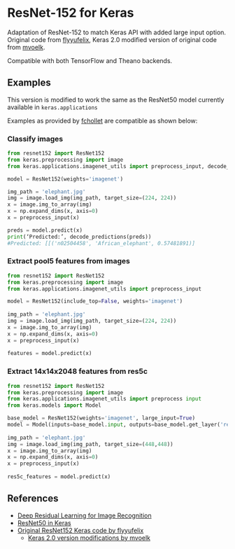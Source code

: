 # ResNet-152 for Keras
Adaptation of ResNet-152 to match Keras API with added large input option. Original code from [flyyufelix](https://gist.github.com/flyyufelix/7e2eafb149f72f4d38dd661882c554a6), Keras 2.0 modified version of original code from [mvoelk](https://gist.github.com/mvoelk/ef4fc7fb905be7191cc2beb1421da37c).

Compatible with both TensorFlow and Theano backends.

## Examples

This version is modified to work the same as the ResNet50 model currently available in `keras.applications`

Examples as provided by [fchollet](https://github.com/fchollet/deep-learning-models) are compatible as shown below:

### Classify images

```python
from resnet152 import ResNet152
from keras.preprocessing import image
from keras.applications.imagenet_utils import preprocess_input, decode_predictions

model = ResNet152(weights='imagenet')

img_path = 'elephant.jpg'
img = image.load_img(img_path, target_size=(224, 224))
x = image.img_to_array(img)
x = np.expand_dims(x, axis=0)
x = preprocess_input(x)

preds = model.predict(x)
print(‘Predicted:’, decode_predictions(preds))
#Predicted: [[('n02504458', 'African_elephant', 0.57481891)]
```

### Extract pool5 features from images

```python
from resnet152 import ResNet152
from keras.preprocessing import image
from keras.applications.imagenet_utils import preprocess_input

model = ResNet152(include_top=False, weights='imagenet')
    
img_path = 'elephant.jpg'
img = image.load_img(img_path, target_size=(224, 224))
x = image.img_to_array(img)
x = np.expand_dims(x, axis=0)
x = preprocess_input(x)
    
features = model.predict(x)
```

### Extract 14x14x2048 features from res5c

```python
from resnet152 import ResNet152
from keras.preprocessing import image
from keras.applications.imagenet_utils import preprocess input
from keras.models import Model

base_model = ResNet152(weights='imagenet', large_input=True)
model = Model(inputs=base_model.input, outputs=base_model.get_layer('res5c').output)
    
img_path = 'elephant.jpg'
img = image.load_img(img_path, target_size=(448,448))
x = image.img_to_array(img)
x = np.expand_dims(x, axis=0)
x = preprocess_input(x)
    
res5c_features = model.predict(x)
```

## References

- [Deep Residual Learning for Image Recognition](https://arxiv.org/abs/1512.03385)
- [ResNet50 in Keras](https://github.com/fchollet/keras/blob/master/keras/applications/resnet50.py)
- [Original ResNet152 Keras code by flyyufelix](https://gist.github.com/flyyufelix/7e2eafb149f72f4d38dd661882c554a6)
  - [Keras 2.0 version modifications by mvoelk](https://gist.github.com/mvoelk/ef4fc7fb905be7191cc2beb1421da37c)
